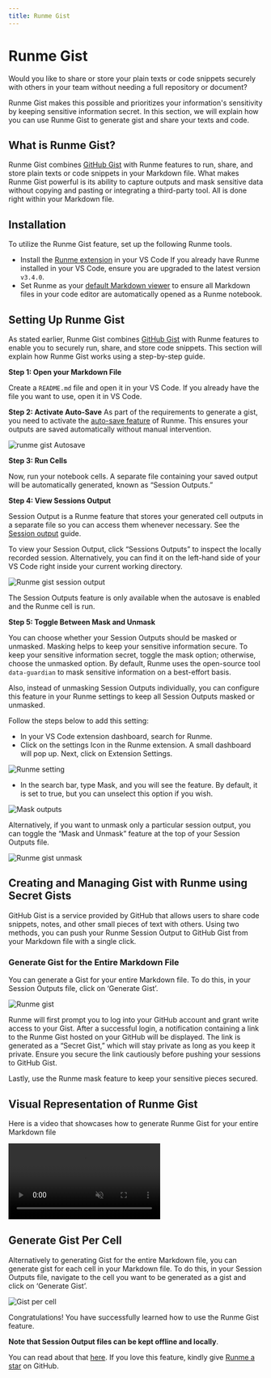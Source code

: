 ```yaml
---
title: Runme Gist
---
```


# **Runme Gist**

Would you like to share or store your plain texts or code snippets securely with others in your team without needing a full repository or document?

Runme Gist makes this possible and prioritizes your information's sensitivity by keeping sensitive information secret. In this section, we will explain how you can use Runme Gist to generate gist and share your texts and code.

## **What is Runme Gist?**

Runme Gist combines [GitHub Gist](https://gist.github.com/) with Runme features to run, share, and store plain texts or code snippets in your Markdown file. What makes Runme Gist powerful is its ability to capture outputs and mask sensitive data without copying and pasting or integrating a third-party tool. All is done right within your Markdown file.

## **Installation**

To utilize the Runme Gist feature, set up the following Runme tools.

- Install the [Runme extension](../installation/installrunme) in your VS Code If you already have Runme installed in your VS Code, ensure you are upgraded to the latest version `v3.4.0`.
- Set Runme as your [default Markdown viewer](../installation/installrunme) to ensure all Markdown files in your code editor are automatically opened as a Runme notebook.

## **Setting Up Runme Gist**

As stated earlier, Runme Gist combines [GitHub Gist](https://gist.github.com/) with Runme features to enable you to securely run, share, and store code snippets. This section will explain how Runme Gist works using a step-by-step guide.

**Step 1: Open your Markdown File**

Create a `README.md` file and open it in your VS Code. If you already have the file you want to use, open it in VS Code.

**Step 2: Activate Auto-Save**
As part of the requirements to generate a gist, you need to activate the [auto-save feature](../configuration/auto-save) of Runme. This ensures your outputs are saved automatically without manual intervention.

![runme gist Autosave ](../../static/img/configuration-page/runme-gist-autosave.png)

**Step 3: Run Cells**

Now, run your notebook cells. A separate file containing your saved output will be automatically generated, known as “Session Outputs.”

**Step 4: View Sessions Output**

Session Output is a Runme feature that stores your generated cell outputs in a separate file so you can access them whenever necessary. See the [Session output](../configuration/auto-save#session-outputs) guide.

To view your Session Output, click “Sessions Outputs” to inspect the locally recorded session. Alternatively, you can find it on the left-hand side of your VS Code right inside your current working directory.

![Runme gist session output](../../static/img/configuration-page/runme-gist-sessionoutput.png)

The Session Outputs feature is only available when the autosave is enabled and the Runme cell is run.

**Step 5: Toggle Between Mask and Unmask**

You can choose whether your Session Outputs should be masked or unmasked. Masking helps to keep your sensitive information secure. To keep your sensitive information secret, toggle the mask option; otherwise, choose the unmasked option. By default, Runme uses the open-source tool `data-guardian` to mask sensitive information on a best-effort basis.

Also, instead of unmasking Session Outputs individually, you can configure this feature in your Runme settings to keep all Session Outputs masked or unmasked.

Follow the steps below to add this setting:

- In your VS Code extension dashboard, search for Runme.
- Click on the settings Icon in the Runme extension. A small dashboard will pop up. Next, click on Extension Settings.

![Runme setting](../../static/img/configuration-page/runme-extension.png)

- In the search bar, type Mask, and you will see the feature. By default, it is set to true, but you can unselect this option if you wish.

![Mask outputs](../../static/img/configuration-page/runme-mask-outputs.png)

Alternatively, if you want to unmask only a particular session output, you can toggle the “Mask and Unmask” feature at the top of your Session Outputs file.

![Runme gist unmask](../../static/img/configuration-page/runme-gist-unmask.png)

## **Creating and Managing Gist with Runme using Secret Gists**

GitHub Gist is a service provided by GitHub that allows users to share code snippets, notes, and other small pieces of text with others. Using two methods, you can push your Runme Session Output to GitHub Gist from your Markdown file with a single click.

### Generate Gist for the Entire Markdown File

You can generate a Gist for your entire Markdown file. To do this, in your Session Outputs file, click on ‘Generate Gist’.

![Runme gist](../../static/img/configuration-page/runme-gist.png)

Runme will first prompt you to log into your GitHub account and grant write access to your Gist. After a successful login, a notification containing a link to the Runme Gist hosted on your GitHub will be displayed. The link is generated as a “Secret Gist,” which will stay private as long as you keep it private. Ensure you secure the link cautiously before pushing your sessions to GitHub Gist.

Lastly, use the Runme mask feature to keep your sensitive pieces secured.

## **Visual Representation of Runme Gist**

Here is a video that showcases how to generate Runme Gist for your entire Markdown file

<video autoPlay loop muted playsInline controls>
  <source src="/videos/Runme-gist.mp4" type="video/mp4" />
  <source src="/videos/Runme-gist.webm" type="video/webm" />
</video>

## **Generate Gist Per Cell**

Alternatively to generating Gist for the entire Markdown file, you can generate gist for each cell in your Markdown file. To do this, in your Session Outputs file, navigate to the cell you want to be generated as a gist and click on ‘Generate Gist’.

![Gist per cell](../../static/img/configuration-page/BashScript-Docker.png)

Congratulations! You have successfully learned how to use the Runme Gist feature.

**Note that Session Output files can be kept offline and locally**.

You can read about that [here](https://runme.dev/blog/runme-v3-pipeline-logs-and-artifacts). If you love this feature, kindly give [Runme a star](https://github.com/stateful/runme/stargazers) on GitHub.
